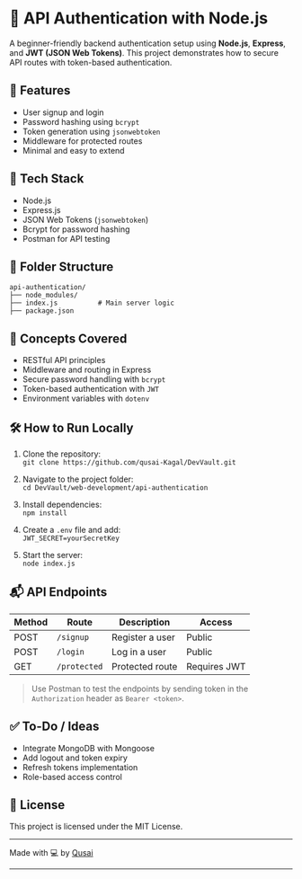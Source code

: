 # 🔐 API Authentication with Node.js

A beginner-friendly backend authentication setup using **Node.js**, **Express**, and **JWT (JSON Web Tokens)**. This project demonstrates how to secure API routes with token-based authentication.

## 🚀 Features

- User signup and login  
- Password hashing using `bcrypt`  
- Token generation using `jsonwebtoken`  
- Middleware for protected routes  
- Minimal and easy to extend  

## 🧰 Tech Stack

- Node.js  
- Express.js  
- JSON Web Tokens (`jsonwebtoken`)  
- Bcrypt for password hashing  
- Postman for API testing  

## 📁 Folder Structure

```
api-authentication/
├── node_modules/
├── index.js          # Main server logic
├── package.json
```

## 🧠 Concepts Covered

- RESTful API principles  
- Middleware and routing in Express  
- Secure password handling with `bcrypt`  
- Token-based authentication with `JWT`  
- Environment variables with `dotenv`  

## 🛠️ How to Run Locally

1. Clone the repository:  
   `git clone https://github.com/qusai-Kagal/DevVault.git`

2. Navigate to the project folder:  
   `cd DevVault/web-development/api-authentication`

3. Install dependencies:  
   `npm install`

4. Create a `.env` file and add:  
   `JWT_SECRET=yourSecretKey`

5. Start the server:  
   `node index.js`

## 📬 API Endpoints

| Method | Route         | Description       | Access     |
|--------|---------------|-------------------|------------|
| POST   | `/signup`     | Register a user   | Public     |
| POST   | `/login`      | Log in a user     | Public     |
| GET    | `/protected`  | Protected route   | Requires JWT |

> Use Postman to test the endpoints by sending token in the `Authorization` header as `Bearer <token>`.

## ✅ To-Do / Ideas

- Integrate MongoDB with Mongoose  
- Add logout and token expiry  
- Refresh tokens implementation  
- Role-based access control  

## 📄 License

This project is licensed under the MIT License.

---

Made with 💻 by [Qusai](https://github.com/qusai-Kagal)

---
